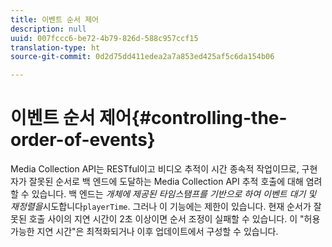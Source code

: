 ```yaml
---
title: 이벤트 순서 제어
description: null
uuid: 007fccc6-be72-4b79-826d-588c957ccf15
translation-type: ht
source-git-commit: 0d2d75dd411edea2a7a853ed425af5c6da154b06

---
```



# 이벤트 순서 제어{#controlling-the-order-of-events}

Media Collection API는 RESTful이고 비디오 추적이 시간 종속적 작업이므로, 구현자가 잘못된 순서로 백 엔드에 도달하는 Media Collection API 추적 호출에 대해 염려할 수 있습니다. 백 엔드는 *개체에 제공된 타임스탬프를 기반으로 하여 이벤트 대기 및 재정렬을*&#x200B;시도합니다`playerTime`. 그러나 이 기능에는 제한이 있습니다. 현재 순서가 잘못된 호출 사이의 지연 시간이 2초 이상이면 순서 조정이 실패할 수 있습니다. 이 "허용 가능한 지연 시간"은 최적화되거나 이후 업데이트에서 구성할 수 있습니다.
